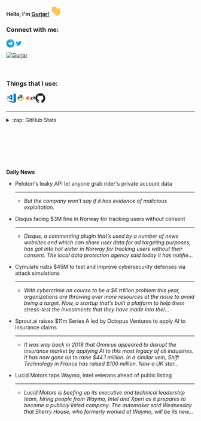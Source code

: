 #### Hello, I'm [Gurjar!](https://GurjarKing.github.io) <img src="https://raw.githubusercontent.com/ABSphreak/ABSphreak/master/gifs/Hi.gif" width="30px"></h2>


### Connect with me:

[<img align="left" alt="Gurjar | Telegram" width="22px" src="https://raw.githubusercontent.com/github/explore/80688e429a7d4ef2fca1e82350fe8e3517d3494d/topics/telegram/telegram.png" />][Telegram]
[<img align="left" alt="Gurjar | Twitter" width="22px" src="https://raw.githubusercontent.com/github/explore/80688e429a7d4ef2fca1e82350fe8e3517d3494d/topics/twitter/twitter.png" />][Twitter]
<br >
<br >
<a href="https://github.com/GurjarKing"><img src="https://komarev.com/ghpvc/?username=GurjarKing" alt="Gurjar" /></a> <br />
<br />
<br />
<!-- <br >

![](https://visitor-badge.glitch.me/badge?page_id=GurjarKing)

<br /> -->

### Things that I use:

[<img align="left" alt="Visual Studio Code" width="26px" src="https://raw.githubusercontent.com/github/explore/80688e429a7d4ef2fca1e82350fe8e3517d3494d/topics/visual-studio-code/visual-studio-code.png" />][VSCode]
[<img align="left" alt="Python" width="26px" src="https://raw.githubusercontent.com/github/explore/80688e429a7d4ef2fca1e82350fe8e3517d3494d/topics/python/python.png" />][Python]
[<img align="left" alt="Git" width="26px" src="https://raw.githubusercontent.com/github/explore/80688e429a7d4ef2fca1e82350fe8e3517d3494d/topics/git/git.png" />][Git]
[<img align="left" alt="GitHub" width="26px" src="https://raw.githubusercontent.com/github/explore/78df643247d429f6cc873026c0622819ad797942/topics/github/github.png" />][Github]

<br />
<br />

---
<details>
  <summary>:zap: GitHub Stats</summary>

<img align="left" alt="Gurjar's Github Stats" src="https://github-readme-stats.vercel.app/api?username=GurjarKing&show_icons=true&hide_border=true&count_private=true&include_all_commit=true&theme=algolia" />

</details>

<!-- ### 🔔 My latest tweet
<a href="https://twitter.com/Gurjar_King43" target="_blank">
	<img src="https://github.com/GurjarKing/GurjarKing/raw/master/tweet.png" width="70%" align="center" alt="Click to view on Twitter" title="My latest tweet, as an image"/>
</a> -->
<br>

<pre>

</pre>

<!-- **Quote of the hour:**

{qoth}

~ {qoth_author}
<pre>

</pre> -->
<br>
<pre>


</pre>
<strong>Daily News</strong>
  
  - Peloton's leaky API let anyone grab rider's private account data
     <hr/>
     
      - *But the company won't say if it has evidence of malicious exploitation.*
     
  - Disqus facing $3M fine in Norway for tracking users without consent
      <hr/>
      
      - *Disqus, a commenting plugin that’s used by a number of news websites and which can share user data for ad targeting purposes, has got into hot water in Norway for tracking users without their consent. The local data protection agency said today it has notifie…*
      
  - Cymulate nabs $45M to test and improve cybersecurity defenses via attack simulations
      <hr/>
      
      - *With cybercrime on course to be a $6 trillion problem this year, organizations are throwing ever more resources at the issue to avoid being a target. Now, a startup that’s built a platform to help them stress-test the investments that they have made into thei…*
      
  - Sprout.ai raises $11m Series A led by Octopus Ventures to apply AI to insurance claims
      <hr/>
      
      - *It was way back in 2018 that Omni:us appeared to disrupt the insurance market by applying AI to this most legacy of all industries. It has now gone on to raise $44.1 million. In a similar vein, Shift Technology in France has raised $100 million. Now a UK star…*
       
  - Lucid Motors taps Waymo, Intel veterans ahead of public listing
      <hr/>
       
       - *Lucid Motors is beefing up its executive and technical leadership team, hiring people from Waymo, Intel and Xperi as it prepares to become a publicly listed company. The automaker said Wednesday that Sherry House, who formerly worked at Waymo, will be its new…*
      

<br />

[VSCode]: https://code.visualstudio.com/
[Python]: https://www.python.org/
[Git]: https://git-scm.com/
[Github]: https://github.com/
[Telegram]: https://t.me/Gurjar_King/
[Twitter]: https://twitter.com/Gurjar_King43/
